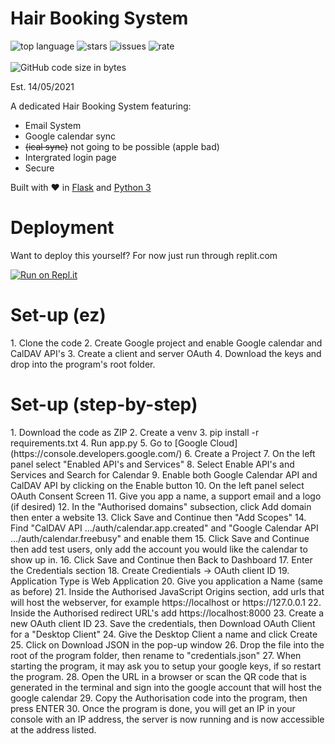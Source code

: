# Hair Booking System
![top language](https://img.shields.io/github/languages/top/BEMZ01/Hair-Booking-System-Public?style=for-the-badge)
![stars](https://img.shields.io/github/stars/BEMZ01/Hair-Booking-System-Public?style=for-the-badge)
![issues](https://img.shields.io/github/issues/BEMZ01/Hair-Booking-System-Public?style=for-the-badge)
![rate](https://img.shields.io/github/commit-activity/m/BEMZ01/Hair-Booking-System-Public?style=for-the-badge)
<br><br>
![GitHub code size in bytes](https://img.shields.io/github/languages/code-size/BEMZ01/Hair-Booking-System-Public?style=for-the-badge)

Est. 14/05/2021

A dedicated Hair Booking System featuring:
- Email System
- Google calendar sync 
- ~~(ical sync)~~ not going to be possible (apple bad)
- Intergrated login page
- Secure 

Built with ❤️ in [Flask](https://github.com/pallets/flask) and [Python 3](https://github.com/python)

<h1>Deployment</h1>
Want to deploy this yourself?
For now just run through replit.com

[![Run on Repl.it](https://repl.it/badge/github/BEMZ01/ALevel-Hair)](https://repl.it/github/BEMZ01/Hair-Booking-System-Public)

<h1>Set-up (ez)</h1>
1. Clone the code
2. Create Google project and enable Google calendar and CalDAV API's
3. Create a client and server OAuth 
4. Download the keys and drop into the program's root folder.


<h1>Set-up (step-by-step)</h1>
1. Download the code as ZIP
2. Create a venv
3. pip install -r requirements.txt
4. Run app.py
5. Go to [Google Cloud](https://console.developers.google.com/)
6. Create a Project
7. On the left panel select "Enabled API's and Services"
8. Select Enable API's and Services and Search for Calendar
9. Enable both Google Calendar API and CalDAV API by clicking on the Enable button
10. On the left panel select OAuth Consent Screen
11. Give you app a name, a support email and a logo (if desired)
12. In the "Authorised domains" subsection, click Add domain then enter a website
13. Click Save and Continue then "Add Scopes"
14. Find "CalDAV API	.../auth/calendar.app.created" and "Google Calendar API	.../auth/calendar.freebusy" and enable them
15. Click Save and Continue then add test users, only add the account you would like the calendar to show up in.
16. Click Save and Continue then Back to Dashboard
17. Enter the Credentials section
18. Create Credientials -> OAuth client ID
19. Application Type is Web Application
20. Give you application a Name (same as before)
21. Inside the Authorised JavaScript Origins section, add urls that will host the webserver, for example https://localhost or https://127.0.0.1
22. Inside the Authorised redirect URL's add https://localhost:8000
23. Create a new OAuth client ID 
23. Save the credentials, then Download OAuth Client for a "Desktop Client"
24. Give the Desktop Client a name and click Create
25. Click on Download JSON in the pop-up window
26. Drop the file into the root of the program folder, then rename to "credentials.json"
27. When starting the program, it may ask you to setup your google keys, if so restart the program.
28. Open the URL in a browser or scan the QR code that is generated in the terminal and sign into the google account that will host the google calendar
29. Copy the Authorisation code into the program, then press ENTER
30. Once the program is done, you will get an IP in your console with an IP address, the server is now running and is now accessible at the address listed.
